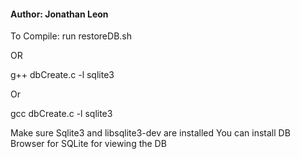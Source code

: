 #### Author: Jonathan Leon

To Compile:
run restoreDB.sh

OR


g++ dbCreate.c -l sqlite3


Or

gcc dbCreate.c -l sqlite3


Make sure Sqlite3 and libsqlite3-dev are installed
You can install DB Browser for SQLite for viewing the DB
